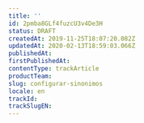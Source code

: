 ```yaml
---
title: ''
id: 2pmba8GLf4fuzcU3v4De3H
status: DRAFT
createdAt: 2019-11-25T18:07:20.082Z
updatedAt: 2020-02-13T18:59:03.066Z
publishedAt: 
firstPublishedAt: 
contentType: trackArticle
productTeam: 
slug: configurar-sinonimos
locale: en
trackId: 
trackSlugEN: 
---
```



